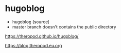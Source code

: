 # hugoblog
- hugoblog (source)
- master branch doesn't contains the public directory

https://theropod.github.io/hugoblog/  

https://blog.theropod.eu.org
